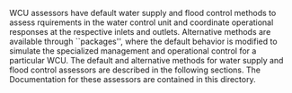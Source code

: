 WCU assessors have default water supply and flood control methods to
assess rquirements in the water control unit and coordinate
operational responses at the respective inlets and outlets.
Alternative methods are available through ``packages'', where the
default behavior is modified to simulate the specialized management
and operational control for a particular WCU.  The default and
alternative methods for water supply and flood control assessors are
described in the following sections. The Documentation for these assessors 
are contained in this directory.
